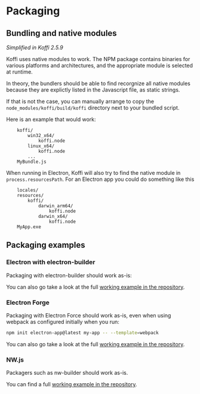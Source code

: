 # Packaging

## Bundling and native modules

*Simplified in Koffi 2.5.9*

Koffi uses native modules to work. The NPM package contains binaries for various platforms and architectures, and the appropriate module is selected at runtime.

In theory, the bundlers should be able to find recorgnize all native modules because they are explictly listed in the Javascript file, as static strings.

If that is not the case, you can manually arrange to copy the `node_modules/koffi/build/koffi` directory next to your bundled script.

Here is an example that would work:

```
    koffi/
        win32_x64/
            koffi.node
        linux_x64/
            koffi.node
        ...
    MyBundle.js
```

When running in Electron, Koffi will also try to find the native module in `process.resourcesPath`. For an Electron app you could do something like this

```
    locales/
    resources/
        koffi/
            darwin_arm64/
                koffi.node
            darwin_x64/
                koffi.node
    MyApp.exe
```

## Packaging examples

### Electron with electron-builder

Packaging with electron-builder should work as-is:

You can also go take a look at the full [working example in the repository](https://github.com/Koromix/rygel/tree/master/src/koffi/examples/electron-builder).

### Electron Forge

Packaging with Electron Force should work as-is, even when using webpack as configured initially when you run:

```sh
npm init electron-app@latest my-app -- --template=webpack
```

You can also go take a look at the full [working example in the repository](https://github.com/Koromix/rygel/tree/master/src/koffi/examples/electron-forge).

### NW.js

Packagers such as nw-builder should work as-is.

You can find a full [working example in the repository](https://github.com/Koromix/rygel/tree/master/src/koffi/examples/nwjs).
